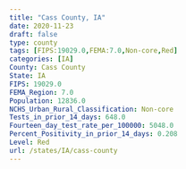 ```yaml
---
title: "Cass County, IA"
date: 2020-11-23
draft: false
type: county
tags: [FIPS:19029.0,FEMA:7.0,Non-core,Red]
categories: [IA]
County: Cass County
State: IA
FIPS: 19029.0
FEMA_Region: 7.0
Population: 12836.0
NCHS_Urban_Rural_Classification: Non-core
Tests_in_prior_14_days: 648.0
Fourteen_day_test_rate_per_100000: 5048.0
Percent_Positivity_in_prior_14_days: 0.208
Level: Red
url: /states/IA/cass-county
---
```



